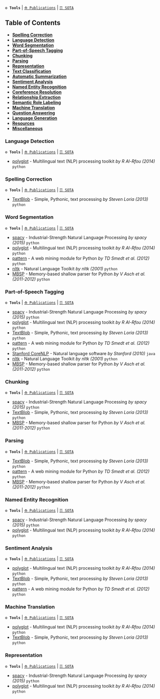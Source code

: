 **`⚙ Tools`** | [`⟰ Publications`](https://github.com/magizbox/underthesea/wiki/English-NLP-Publications) | [`☶ SOTA`](https://github.com/magizbox/underthesea/wiki/English-NLP-SOTA)

## Table of Contents

* [**Spelling Correction**](#spelling-correction)
* [**Language Detection**](#language-detection)
* [**Word Segmentation**](#word-segmentation)
* [**Part-of-Speech Tagging**](#part-of-speech-tagging)
* [**Chunking**](#chunking)
* [**Parsing**](#parsing)
* [**Representation**](#representation)
* [**Text Classification**](#text-classification)
* [**Automatic Summarization**](#automatic-summarization)
* [**Sentiment Analysis**](#sentiment-analysis)
* [**Named Entity Recognition**](#named-entity-recognition)
* [**Coreference Resolution**](#coreference-resolution)
* [**Relationship Extraction**](#relationship-extraction)
* [**Semantic Role Labeling**](#semantic-role-labeling)
* [**Machine Translation**](#machine-translation)
* [**Question Answering**](#question-answering)
* [**Language Generation**](#language-generation)
* [**Resources**](#resources)
* [**Miscellaneous**](#miscellaneous)

### Language Detection

**`⚙ Tools`** | [`⟰ Publications`](https://github.com/magizbox/underthesea/wiki/English-NLP-Publications#language-detection) | [`☶ SOTA`](https://github.com/magizbox/underthesea/wiki/English-NLP-SOTA#language-detection)

* [polyglot](http://polyglot.readthedocs.io/en/latest/) - Multilingual text (NLP) processing toolkit  *by R Al-Rfou (2014)* `python` 

### Spelling Correction

**`⚙ Tools`** | [`⟰ Publications`](https://github.com/magizbox/underthesea/wiki/English-NLP-Publications#spelling-correction) | [`☶ SOTA`](https://github.com/magizbox/underthesea/wiki/English-NLP-SOTA#spelling-correction)

* [TextBlob](https://github.com/sloria/TextBlob) - Simple, Pythonic, text processing *by Steven Loria (2013)* `python` 

### Word Segmentation

**`⚙ Tools`** | [`⟰ Publications`](https://github.com/magizbox/underthesea/wiki/English-NLP-Publications#word-segmentation) | [`☶ SOTA`](https://github.com/magizbox/underthesea/wiki/English-NLP-SOTA#word-segmentation)

* [spacy](https://spacy.io/) - Industrial-Strength Natural Language Processing *by spacy (2015)* `python` 
* [polyglot](http://polyglot.readthedocs.io/en/latest/) - Multilingual text (NLP) processing toolkit  *by R Al-Rfou (2014)* `python` 
* [pattern](https://github.com/clips/pattern) - A web mining module for Python *by TD Smedt et al. (2012)* `python` 
* [nltk](https://github.com/nltk/nltk) - Natural Language Toolkit *by nltk (2001)* `python` 
* [MBSP](https://github.com/clips/MBSP) - Memory-based shallow parser for Python *by V Asch et al. (2011-2012)* `python`

### Part-of-Speech Tagging

**`⚙ Tools`** | [`⟰ Publications`](https://github.com/magizbox/underthesea/wiki/English-NLP-Publications#part-of-speech-tagging) | [`☶ SOTA`](https://github.com/magizbox/underthesea/wiki/English-NLP-SOTA#part-of-speech-tagging)

* [spacy](https://spacy.io/) - Industrial-Strength Natural Language Processing *by spacy (2015)* `python` 
* [polyglot](http://polyglot.readthedocs.io/en/latest/) - Multilingual text (NLP) processing toolkit  *by R Al-Rfou (2014)* `python` 
* [TextBlob](https://github.com/sloria/TextBlob) - Simple, Pythonic, text processing *by Steven Loria (2013)* `python` 
* [pattern](https://github.com/clips/pattern) - A web mining module for Python *by TD Smedt et al. (2012)* `python` 
* [Stanford CoreNLP](https://stanfordnlp.github.io/CoreNLP/) - Natural language software *by Stanford (2010)* `java` 
* [nltk](https://github.com/nltk/nltk) - Natural Language Toolkit *by nltk (2001)* `python`
* [MBSP](https://github.com/clips/MBSP) - Memory-based shallow parser for Python *by V Asch et al. (2011-2012)* `python` 

### Chunking

**`⚙ Tools`** | [`⟰ Publications`](https://github.com/magizbox/underthesea/wiki/English-NLP-Publications#chunking) | [`☶ SOTA`](https://github.com/magizbox/underthesea/wiki/English-NLP-SOTA#chunking)

* [spacy](https://spacy.io/) - Industrial-Strength Natural Language Processing *by spacy (2015)* `python` 
* [TextBlob](https://github.com/sloria/TextBlob) - Simple, Pythonic, text processing *by Steven Loria (2013)* `python` 
* [MBSP](https://github.com/clips/MBSP) - Memory-based shallow parser for Python *by V Asch et al. (2011-2012)* `python`

### Parsing

**`⚙ Tools`** | [`⟰ Publications`](https://github.com/magizbox/underthesea/wiki/English-NLP-Publications#parsing) | [`☶ SOTA`](https://github.com/magizbox/underthesea/wiki/English-NLP-SOTA#parsing)

* [TextBlob](https://github.com/sloria/TextBlob) - Simple, Pythonic, text processing *by Steven Loria (2013)* `python` 
* [pattern](https://github.com/clips/pattern) - A web mining module for Python *by TD Smedt et al. (2012)* `python`  
* [MBSP](https://github.com/clips/MBSP) - Memory-based shallow parser for Python *by V Asch et al. (2011-2012)* `python`

### Named Entity Recognition

**`⚙ Tools`** | [`⟰ Publications`](https://github.com/magizbox/underthesea/wiki/English-NLP-Publications#named-entity-recognition) | [`☶ SOTA`](https://github.com/magizbox/underthesea/wiki/English-NLP-SOTA#named-entity-recognition)

* [spacy](https://spacy.io/) - Industrial-Strength Natural Language Processing *by spacy (2015)* `python` 
* [polyglot](http://polyglot.readthedocs.io/en/latest/) - Multilingual text (NLP) processing toolkit  *by R Al-Rfou (2014)* `python` 

### Sentiment Analysis

**`⚙ Tools`** | [`⟰ Publications`](https://github.com/magizbox/underthesea/wiki/English-NLP-Publications#sentiment-analysis) | [`☶ SOTA`](https://github.com/magizbox/underthesea/wiki/English-NLP-SOTA#sentiment-analysis)

* [polyglot](http://polyglot.readthedocs.io/en/latest/) - Multilingual text (NLP) processing toolkit  *by R Al-Rfou (2014)* `python` 
* [TextBlob](https://github.com/sloria/TextBlob) - Simple, Pythonic, text processing *by Steven Loria (2013)* `python`
* [pattern](https://github.com/clips/pattern) - A web mining module for Python *by TD Smedt et al. (2012)* `python`  

### Machine Translation

**`⚙ Tools`** | [`⟰ Publications`](https://github.com/magizbox/underthesea/wiki/English-NLP-Publications#machine-translation) | [`☶ SOTA`](https://github.com/magizbox/underthesea/wiki/English-NLP-SOTA#machine-translation)

* [polyglot](http://polyglot.readthedocs.io/en/latest/) - Multilingual text (NLP) processing toolkit  *by R Al-Rfou (2014)* `python` 
* [TextBlob](https://github.com/sloria/TextBlob) - Simple, Pythonic, text processing *by Steven Loria (2013)* `python` 

### Representation

**`⚙ Tools`** | [`⟰ Publications`](https://github.com/magizbox/underthesea/wiki/English-NLP-Publications#representation) | [`☶ SOTA`](https://github.com/magizbox/underthesea/wiki/English-NLP-SOTA#representation)

* [spacy](https://spacy.io/) - Industrial-Strength Natural Language Processing *by spacy (2015)* `python` 
* [polyglot](http://polyglot.readthedocs.io/en/latest/) - Multilingual text (NLP) processing toolkit  *by R Al-Rfou (2014)* `python` 